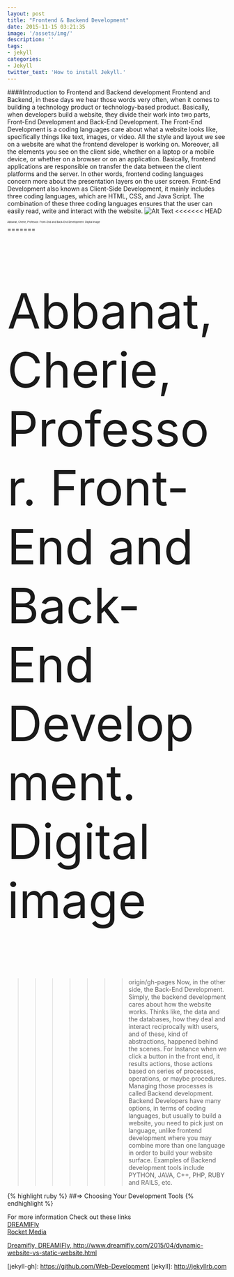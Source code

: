 ```yaml
---
layout: post
title: "Frontend & Backend Development"
date: 2015-11-15 03:21:35
image: '/assets/img/'
description: ''
tags:
- jekyll
categories:
- Jekyll 
twitter_text: 'How to install Jekyll.'
---
```

####Introduction to Frontend and Backend development
Frontend and Backend, in these days we hear those words very often, when it comes to building a technology product or technology-based product. Basically, when developers build a website, they divide their work into two parts, Front-End Development and Back-End Development.
The Front-End Development is a coding languages care about what a website looks like, specifically things like text, images, or video. All the style and layout we see on a website are what the frontend developer is working on. Moreover, all the elements you see on the client side, whether on a laptop or a mobile device, or whether on a browser or on an application. Basically, frontend applications are responsible on transfer the data between the client platforms and the server. In other words, frontend coding languages concern more about the presentation layers on the user screen.
Front-End Development also known as Client-Side Development, it mainly includes three coding languages, which are HTML, CSS, and Java Script. The combination of these three coding languages ensures that the user can easily read, write and interact with the website.
![Alt Text](http://www.3nytechnology.com/wp-content/uploads/2014/09/Website-Frontend-and-Backend.jpg)
<<<<<<< HEAD
<p style="font-size:40%">Abbanat, Cherie, Professor. Front-End and Back-End Development. Digital image</p>  
=======
<p style="font-size:111">Abbanat, Cherie, Professor. Front-End and Back-End Development. Digital image</p>  

>>>>>>> origin/gh-pages
Now, in the other side, the Back-End Development. Simply, the backend development cares about how the website works. Thinks like, the data and the databases, how they deal and interact reciprocally with users, and of these, kind of abstractions, happened behind the scenes. For Instance when we click a button in the front end, it results actions, those actions based on series of processes, operations, or maybe procedures. Managing those processes is called Backend development.
Backend Developers have many options, in terms of coding languages, but usually to build a website, you need to pick just on language, unlike frontend development where you may combine more than one language in order to build your website surface. Examples of Backend development tools include PYTHON, JAVA, C++, PHP, RUBY and RAILS, etc.



{% highlight ruby %}
##=> Choosing Your Development Tools
{% endhighlight %}




For more information Check out these links  
<a href="http://www.dreamifly.com/2015/04/dynamic-website-vs-static-website.html">DREAMIFly</a>  
<a href="https://rocketmedia.com/blog/static-vs-dynamic-websites">Rocket Media</a>  
  
<a href="http://www.dreamifly.com/2015/04/dynamic-website-vs-static-website.html"><p style="font-size=6">Dreamifly, DREAMIFly, http://www.dreamifly.com/2015/04/dynamic-website-vs-static-website.html</p></a>
[jekyll-gh]: https://github.com/Web-Development
[jekyll]:    http://jekyllrb.com
